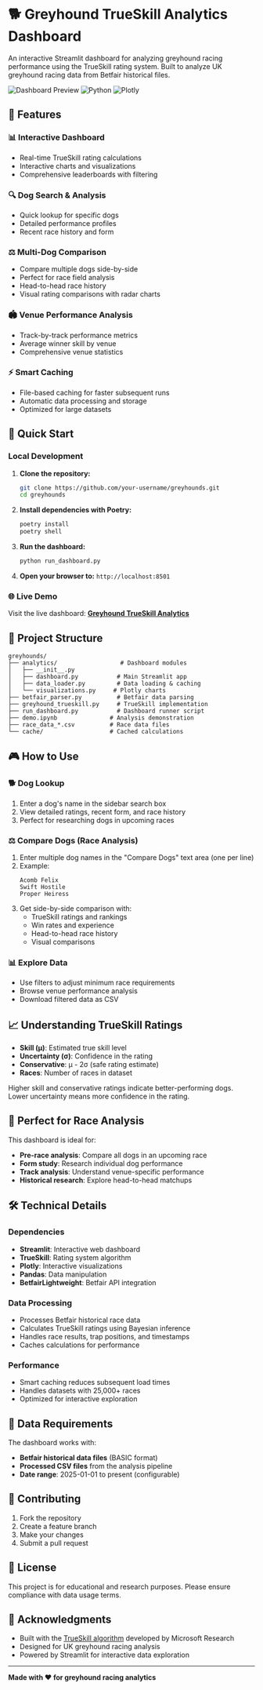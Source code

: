 # 🐕 Greyhound TrueSkill Analytics Dashboard

An interactive Streamlit dashboard for analyzing greyhound racing performance using the TrueSkill rating system. Built to analyze UK greyhound racing data from Betfair historical files.

![Dashboard Preview](https://img.shields.io/badge/Streamlit-FF4B4B?style=for-the-badge&logo=streamlit&logoColor=white)
![Python](https://img.shields.io/badge/Python-3776AB?style=for-the-badge&logo=python&logoColor=white)
![Plotly](https://img.shields.io/badge/Plotly-3F4F75?style=for-the-badge&logo=plotly&logoColor=white)

## 🎯 Features

### 📊 **Interactive Dashboard**
- Real-time TrueSkill rating calculations
- Interactive charts and visualizations
- Comprehensive leaderboards with filtering

### 🔍 **Dog Search & Analysis**
- Quick lookup for specific dogs
- Detailed performance profiles
- Recent race history and form

### ⚖️ **Multi-Dog Comparison**
- Compare multiple dogs side-by-side
- Perfect for race field analysis
- Head-to-head race history
- Visual rating comparisons with radar charts

### 🏟️ **Venue Performance Analysis**
- Track-by-track performance metrics
- Average winner skill by venue
- Comprehensive venue statistics

### ⚡ **Smart Caching**
- File-based caching for faster subsequent runs
- Automatic data processing and storage
- Optimized for large datasets

## 🚀 Quick Start

### Local Development

1. **Clone the repository:**
   ```bash
   git clone https://github.com/your-username/greyhounds.git
   cd greyhounds
   ```

2. **Install dependencies with Poetry:**
   ```bash
   poetry install
   poetry shell
   ```

3. **Run the dashboard:**
   ```bash
   python run_dashboard.py
   ```

4. **Open your browser to:** `http://localhost:8501`

### 🌐 Live Demo

Visit the live dashboard: [**Greyhound TrueSkill Analytics**](https://your-app-name.streamlit.app)

## 📁 Project Structure

```
greyhounds/
├── analytics/                  # Dashboard modules
│   ├── __init__.py
│   ├── dashboard.py           # Main Streamlit app
│   ├── data_loader.py         # Data loading & caching
│   └── visualizations.py     # Plotly charts
├── betfair_parser.py          # Betfair data parsing
├── greyhound_trueskill.py     # TrueSkill implementation
├── run_dashboard.py           # Dashboard runner script
├── demo.ipynb               # Analysis demonstration
├── race_data_*.csv          # Race data files
└── cache/                   # Cached calculations
```

## 🎮 How to Use

### 🐕 **Dog Lookup**
1. Enter a dog's name in the sidebar search box
2. View detailed ratings, recent form, and race history
3. Perfect for researching dogs in upcoming races

### ⚖️ **Compare Dogs** (Race Analysis)
1. Enter multiple dog names in the "Compare Dogs" text area (one per line)
2. Example:
   ```
   Acomb Felix
   Swift Hostile
   Proper Heiress
   ```
3. Get side-by-side comparison with:
   - TrueSkill ratings and rankings
   - Win rates and experience
   - Head-to-head race history
   - Visual comparisons

### 📊 **Explore Data**
- Use filters to adjust minimum race requirements
- Browse venue performance analysis
- Download filtered data as CSV

## 📈 Understanding TrueSkill Ratings

- **Skill (μ)**: Estimated true skill level
- **Uncertainty (σ)**: Confidence in the rating
- **Conservative**: μ - 2σ (safe rating estimate)
- **Races**: Number of races in dataset

Higher skill and conservative ratings indicate better-performing dogs. Lower uncertainty means more confidence in the rating.

## 🏁 Perfect for Race Analysis

This dashboard is ideal for:
- **Pre-race analysis**: Compare all dogs in an upcoming race
- **Form study**: Research individual dog performance
- **Track analysis**: Understand venue-specific performance
- **Historical research**: Explore head-to-head matchups

## 🛠️ Technical Details

### Dependencies
- **Streamlit**: Interactive web dashboard
- **TrueSkill**: Rating system algorithm
- **Plotly**: Interactive visualizations
- **Pandas**: Data manipulation
- **BetfairLightweight**: Betfair API integration

### Data Processing
- Processes Betfair historical race data
- Calculates TrueSkill ratings using Bayesian inference
- Handles race results, trap positions, and timestamps
- Caches calculations for performance

### Performance
- Smart caching reduces subsequent load times
- Handles datasets with 25,000+ races
- Optimized for interactive exploration

## 📝 Data Requirements

The dashboard works with:
- **Betfair historical data files** (BASIC format)
- **Processed CSV files** from the analysis pipeline
- **Date range**: 2025-01-01 to present (configurable)

## 🤝 Contributing

1. Fork the repository
2. Create a feature branch
3. Make your changes
4. Submit a pull request

## 📄 License

This project is for educational and research purposes. Please ensure compliance with data usage terms.

## 🎉 Acknowledgments

- Built with the [TrueSkill algorithm](https://trueskill.org/) developed by Microsoft Research
- Designed for UK greyhound racing analysis
- Powered by Streamlit for interactive data exploration

---

**Made with ❤️ for greyhound racing analytics**